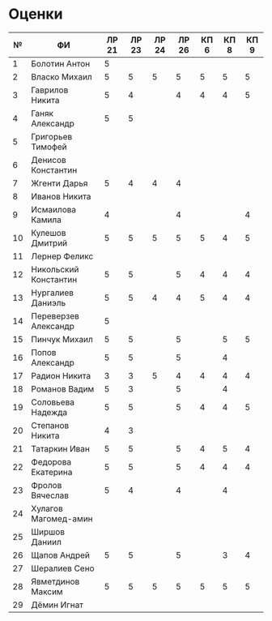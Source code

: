 # Оценки
| №   | ФИ                    | ЛР 21 | ЛР 23 | ЛР 24 | ЛР 26 | КП 6 | КП 8 | КП 9 |
| --- | --------------------- | ----- | ----- | ----- | ----- | ---- | ---- | ---- |
| 1   | Болотин Антон         | 5     |       |       |       |      |      |      |
| 2   | Власко Михаил         | 5     | 5     | 5     | 5     | 5    | 5    | 5    |
| 3   | Гаврилов Никита       | 5     | 4     |       | 4     | 4    | 4    | 5    |
| 4   | Ганяк Александр       | 5     | 5     |       |       |      |      |      |
| 5   | Григорьев Тимофей     |       |       |       |       |      |      |      |
| 6   | Денисов Константин    |       |       |       |       |      |      |      |
| 7   | Жгенти Дарья          | 5     | 4     | 4     | 4     |      |      |      |
| 8   | Иванов Никита         |       |       |       |       |      |      |      |
| 9   | Исмаилова Камила      | 4     |       |       | 4     |      |      | 4    |
| 10  | Кулешов Дмитрий       | 5     | 5     | 5     | 5     | 5    | 4    | 5    |
| 11  | Лернер Феликс         |       |       |       |       |      |      |      |
| 12  | Никольский Константин | 5     | 5     |       | 5     | 4    | 4    | 4    |
| 13  | Нургалиев  Даниэль    | 5     | 5     | 4     | 4     | 5    | 4    | 4    |
| 14  | Переверзев Александр  | 5     |       |       |       |      |      |      |
| 15  | Пинчук Михаил         | 5     | 5     |       | 5     |      | 5    | 5    |
| 16  | Попов Александр       | 5     | 5     |       | 5     |      | 4    |      |
| 17  | Радион Никита         | 3     | 3     | 5     | 4     | 4    | 4    | 4    |
| 18  | Романов Вадим         | 5     | 3     |       | 5     |      | 4    |      |
| 19  | Соловьева Надежда     | 5     | 5     |       | 5     | 4    | 4    | 5    |
| 20  | Степанов Никита       | 4     | 3     |       |       |      |      |      |
| 21  | Татаркин Иван         | 5     | 5     |       | 5     | 4    | 5    | 4    |
| 22  | Федорова Екатерина    | 5     | 5     |       | 5     | 4    | 4    | 4    |
| 23  | Фролов Вячеслав       | 5     | 4     |       | 4     |      | 4    |      |
| 24  | Хулагов Магомед-амин  |       |       |       |       |      |      |      |
| 25  | Ширшов Даниил         |       |       |       |       |      |      |      |
| 26  | Щапов Андрей          | 5     | 5     |       | 5     |      | 3    | 4    |
| 27  | Шералиев Сено         |       |       |       |       |      |      |      |
| 28  | Явметдинов Максим     | 5     | 5     | 5     | 5     | 5    | 5    | 5    |
| 29  | Дёмин Игнат           |       |       |       |       |      |      |      |

